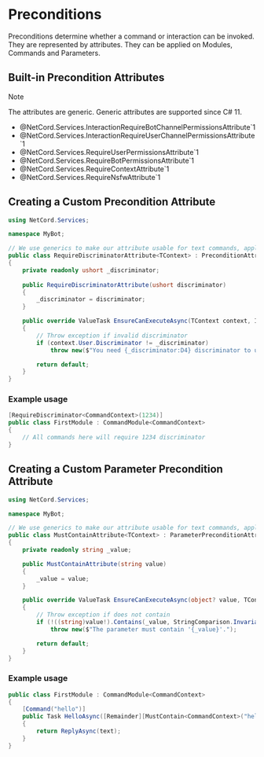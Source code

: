 # Preconditions

Preconditions determine whether a command or interaction can be invoked. They are represented by attributes. They can be applied on Modules, Commands and Parameters.

## Built-in Precondition Attributes

> [!NOTE]
> The attributes are generic. Generic attributes are supported since C# 11.

- @NetCord.Services.InteractionRequireBotChannelPermissionsAttribute`1
- @NetCord.Services.InteractionRequireUserChannelPermissionsAttribute`1
- @NetCord.Services.RequireUserPermissionsAttribute`1
- @NetCord.Services.RequireBotPermissionsAttribute`1
- @NetCord.Services.RequireContextAttribute`1
- @NetCord.Services.RequireNsfwAttribute`1

## Creating a Custom Precondition Attribute

```cs
using NetCord.Services;

namespace MyBot;

// We use generics to make our attribute usable for text commands, application commands and interactions at the same time
public class RequireDiscriminatorAttribute<TContext> : PreconditionAttribute<TContext> where TContext : IContext, IUserContext
{
    private readonly ushort _discriminator;
    
    public RequireDiscriminatorAttribute(ushort discriminator)
    {
        _discriminator = discriminator;
    }

    public override ValueTask EnsureCanExecuteAsync(TContext context, IServiceProvider? serviceProvider)
    {
        // Throw exception if invalid discriminator
        if (context.User.Discriminator != _discriminator)
            throw new($"You need {_discriminator:D4} discriminator to use this command.");

        return default;
    }
}
```

### Example usage

```cs
[RequireDiscriminator<CommandContext>(1234)]
public class FirstModule : CommandModule<CommandContext>
{
    // All commands here will require 1234 discriminator
}
```

## Creating a Custom Parameter Precondition Attribute

```cs
using NetCord.Services;

namespace MyBot;

// We use generics to make our attribute usable for text commands, application commands and interactions at the same time
public class MustContainAttribute<TContext> : ParameterPreconditionAttribute<TContext> where TContext : IContext
{
    private readonly string _value;

    public MustContainAttribute(string value)
    {
        _value = value;
    }

    public override ValueTask EnsureCanExecuteAsync(object? value, TContext context, IServiceProvider? serviceProvider)
    {
        // Throw exception if does not contain
        if (!((string)value!).Contains(_value, StringComparison.InvariantCultureIgnoreCase))
            throw new($"The parameter must contain '{_value}'.");

        return default;
    }
}
```

### Example usage

```cs
public class FirstModule : CommandModule<CommandContext>
{
    [Command("hello")]
    public Task HelloAsync([Remainder][MustContain<CommandContext>("hello")] string text)
    {
        return ReplyAsync(text);
    }
}
```